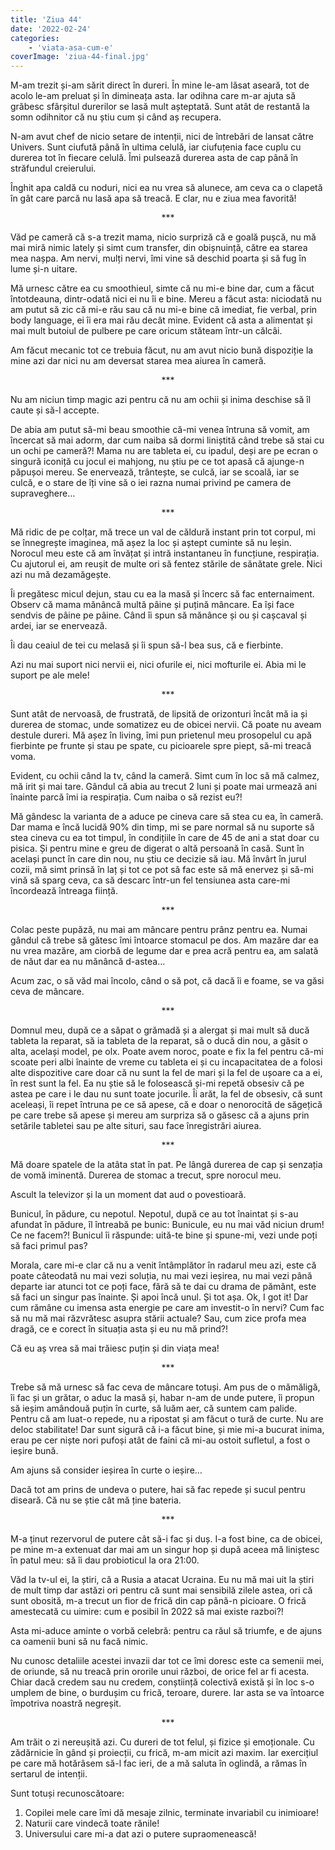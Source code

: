 ```yaml
---
title: 'Ziua 44'
date: '2022-02-24'
categories:
    - 'viata-asa-cum-e'
coverImage: 'ziua-44-final.jpg'
---
```


M-am trezit și-am sărit direct în dureri. În mine le-am lăsat aseară, tot de acolo le-am preluat și în dimineața asta. Iar odihna care m-ar ajuta să grăbesc sfârșitul durerilor se lasă mult așteptată. Sunt atât de restantă la somn odihnitor că nu știu cum și când aș recupera.

N-am avut chef de nicio setare de intenții, nici de întrebări de lansat către Univers. Sunt ciufută până în ultima celulă, iar ciufuțenia face cuplu cu durerea tot în fiecare celulă. Îmi pulsează durerea asta de cap până în străfundul creierului.

Înghit apa caldă cu noduri, nici ea nu vrea să alunece, am ceva ca o clapetă în gât care parcă nu lasă apa să treacă. E clar, nu e ziua mea favorită!

<p style="text-align: center;">***</p>

Văd pe cameră că s-a trezit mama, nicio surpriză că e goală pușcă, nu mă mai miră nimic lately și simt cum transfer, din obișnuință, către ea starea mea nașpa. Am nervi, mulți nervi, îmi vine să deschid poarta și să fug în lume și-n uitare.

Mă urnesc către ea cu smoothieul, simte că nu mi-e bine dar, cum a făcut întotdeauna, dintr-odată nici ei nu îi e bine. Mereu a făcut asta: niciodată nu am putut să zic că mi-e rău sau că nu mi-e bine că imediat, fie verbal, prin body language, ei îi era mai rău decât mine. Evident că asta a alimentat și mai mult butoiul de pulbere pe care oricum stăteam într-un călcâi.

Am făcut mecanic tot ce trebuia făcut, nu am avut nicio bună dispoziție la mine azi dar nici nu am deversat starea mea aiurea în cameră.

<p style="text-align: center;">***</p>

Nu am niciun timp magic azi pentru că nu am ochii și inima deschise să îl caute și să-l accepte.

De abia am putut să-mi beau smoothie că-mi venea întruna să vomit, am încercat să mai adorm, dar cum naiba să dormi liniștită când trebe să stai cu un ochi pe cameră?! Mama nu are tableta ei, cu ipadul, deși are pe ecran o singură iconiță cu jocul ei mahjong, nu știu pe ce tot apasă că ajunge-n păpușoi mereu. Se enervează, trântește, se culcă, iar se scoală, iar se culcă, e o stare de îți vine să o iei razna numai privind pe camera de supraveghere…

<p style="text-align: center;">***</p>

Mă ridic de pe colțar, mă trece un val de căldură instant prin tot corpul, mi se înnegrește imaginea, mă așez la loc și aștept cuminte să nu leșin. Norocul meu este că am învățat și intră instantaneu în funcțiune, respirația. Cu ajutorul ei, am reușit de multe ori să fentez stările de sănătate grele. Nici azi nu mă dezamăgește.

Îi pregătesc micul dejun, stau cu ea la masă și încerc să fac enternaiment. Observ că mama mănâncă multă pâine și puțină mâncare. Ea își face sendvis de pâine pe pâine. Când îi spun să mănânce și ou și cașcaval și ardei, iar se enervează.

Îi dau ceaiul de tei cu melasă și îi spun să-l bea sus, că e fierbinte.

Azi nu mai suport nici nervii ei, nici ofurile ei, nici mofturile ei. Abia mi le suport pe ale mele!

<p style="text-align: center;">***</p>

Sunt atât de nervoasă, de frustrată, de lipsită de orizonturi încât mă ia și durerea de stomac, unde somatizez eu de obicei nervii. Că poate nu aveam destule dureri. Mă așez în living, îmi pun prietenul meu prosopelul cu apă fierbinte pe frunte și stau pe spate, cu picioarele spre piept, să-mi treacă voma.

Evident, cu ochii când la tv, când la cameră. Simt cum în loc să mă calmez, mă irit și mai tare. Gândul că abia au trecut 2 luni și poate mai urmează ani înainte parcă îmi ia respirația. Cum naiba o să rezist eu?!

Mă gândesc la varianta de a aduce pe cineva care să stea cu ea, în cameră. Dar mama e încă lucidă 90% din timp, mi se pare normal să nu suporte să stea cineva cu ea tot timpul, în condițiile în care de 45 de ani a stat doar cu pisica. Și pentru mine e greu de digerat o altă persoană în casă. Sunt în același punct în care din nou, nu știu ce decizie să iau. Mă învârt în jurul cozii, mă simt prinsă în laț și tot ce pot să fac este să mă enervez și să-mi vină să sparg ceva, ca să descarc într-un fel tensiunea asta care-mi încordează întreaga ființă.

<p style="text-align: center;">***</p>

Colac peste pupăză, nu mai am mâncare pentru prânz pentru ea. Numai gândul că trebe să gătesc îmi întoarce stomacul pe dos. Am mazăre dar ea nu vrea mazăre, am ciorbă de legume dar e prea acră pentru ea, am salată de năut dar ea nu mănâncă d-astea…

Acum zac, o să văd mai încolo, când o să pot, că dacă îi e foame, se va găsi ceva de mâncare.

<p style="text-align: center;">***</p>

Domnul meu, după ce a săpat o grămadă și a alergat și mai mult să ducă tableta la reparat, să ia tableta de la reparat, să o ducă din nou, a găsit o alta, același model, pe olx. Poate avem noroc, poate e fix la fel pentru că-mi scoate peri albi înainte de vreme cu tableta ei și cu incapacitatea de a folosi alte dispozitive care doar că nu sunt la fel de mari și la fel de ușoare ca a ei, în rest sunt la fel. Ea nu știe să le folosească și-mi repetă obsesiv că pe astea pe care i le dau nu sunt toate jocurile. Îi arăt, la fel de obsesiv, că sunt aceleași, îi repet întruna pe ce să apese, că e doar o nenorocită de săgețică pe care trebe să apese și mereu am surpriza să o găsesc că a ajuns prin setările tabletei sau pe alte situri, sau face înregistrări aiurea.

<p style="text-align: center;">***</p>

Mă doare spatele de la atâta stat în pat. Pe lângă durerea de cap și senzația de vomă iminentă. Durerea de stomac a trecut, spre norocul meu.

Ascult la televizor și la un moment dat aud o povestioară.

Bunicul, în pădure, cu nepotul. Nepotul, după ce au tot înaintat și s-au afundat în pădure, îl întreabă pe bunic: Bunicule, eu nu mai văd niciun drum! Ce ne facem?! Bunicul îi răspunde: uită-te bine și spune-mi, vezi unde poți să faci primul pas?

Morala, care mi-e clar că nu a venit întâmplător în radarul meu azi, este că poate câteodată nu mai vezi soluția, nu mai vezi ieșirea, nu mai vezi până departe iar atunci tot ce poți face, fără să te dai cu drama de pământ, este să faci un singur pas înainte. Și apoi încă unul. Și tot așa. Ok, I got it! Dar cum rămâne cu imensa asta energie pe care am investit-o în nervi? Cum fac să nu mă mai răzvrătesc asupra stării actuale? Sau, cum zice profa mea dragă, ce e corect în situația asta și eu nu mă prind?!

Că eu aș vrea să mai trăiesc puțin și din viața mea!

<p style="text-align: center;">***</p>

Trebe să mă urnesc să fac ceva de mâncare totuși. Am pus de o mămăligă, îi fac și un grătar, o aduc la masă și, habar n-am de unde putere, îi propun să ieșim amândouă puțin în curte, să luăm aer, că suntem cam palide. Pentru că am luat-o repede, nu a ripostat și am făcut o tură de curte. Nu are deloc stabilitate! Dar sunt sigură că i-a făcut bine, și mie mi-a bucurat inima, erau pe cer niște nori pufoși atât de faini că mi-au ostoit sufletul, a fost o ieșire bună.

Am ajuns să consider ieșirea în curte o ieșire…

Dacă tot am prins de undeva o putere, hai să fac repede și sucul pentru diseară. Că nu se știe cât mă ține bateria.

<p style="text-align: center;">***</p>

M-a ținut rezervorul de putere cât să-i fac și duș. I-a fost bine, ca de obicei, pe mine m-a extenuat dar mai am un singur hop și după aceea mă liniștesc în patul meu: să îi dau probioticul la ora 21:00.

Văd la tv-ul ei, la știri, că a Rusia a atacat Ucraina. Eu nu mă mai uit la știri de mult timp dar astăzi ori pentru că sunt mai sensibilă zilele astea, ori că sunt obosită, m-a trecut un fior de frică din cap până-n picioare. O frică amestecată cu uimire: cum e posibil în 2022 să mai existe razboi?!

Asta mi-aduce aminte o vorbă celebră: pentru ca răul să triumfe, e de ajuns ca oamenii buni să nu facă nimic.

Nu cunosc detaliile acestei invazii dar tot ce îmi doresc este ca semenii mei, de oriunde, să nu treacă prin ororile unui război, de orice fel ar fi acesta. Chiar dacă credem sau nu credem, conștiință colectivă există și în loc s-o umplem de bine, o burdușim cu frică, teroare, durere. Iar asta se va întoarce împotriva noastră negreșit.

<p style="text-align: center;">***</p>

Am trăit o zi nereușită azi. Cu dureri de tot felul, și fizice și emoționale. Cu zădărnicie în gând și proiecții, cu frică, m-am micit azi maxim. Iar exercițiul pe care mă hotărâsem să-l fac ieri, de a mă saluta în oglindă, a rămas în sertarul de intenții.

Sunt totuși recunoscătoare:

1. Copilei mele care îmi dă mesaje zilnic, terminate invariabil cu inimioare!
2. Naturii care vindecă toate rănile!
3. Universului care mi-a dat azi o putere supraomenească!
